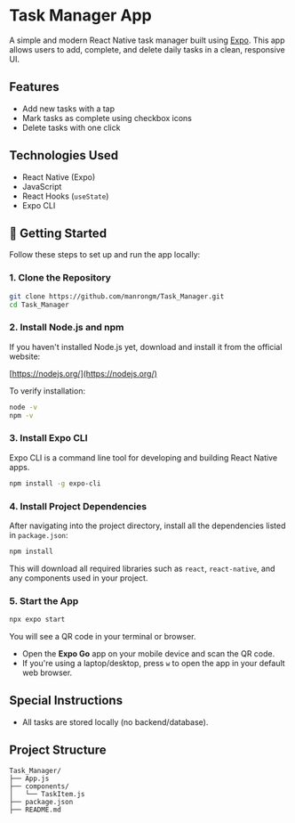 # Task Manager App

A simple and modern React Native task manager built using [Expo](https://expo.dev/). This app allows users to add, complete, and delete daily tasks in a clean, responsive UI.

## Features

- Add new tasks with a tap
- Mark tasks as complete using checkbox icons
- Delete tasks with one click

## Technologies Used

- React Native (Expo)
- JavaScript
- React Hooks (`useState`)
- Expo CLI

## 🚀 Getting Started

Follow these steps to set up and run the app locally:

### 1. Clone the Repository

```bash
git clone https://github.com/manrongm/Task_Manager.git
cd Task_Manager
```

### 2. Install Node.js and npm

If you haven't installed Node.js yet, download and install it from the official website:

[https://nodejs.org/](https://nodejs.org/)

To verify installation:

```bash
node -v
npm -v
```

### 3. Install Expo CLI

Expo CLI is a command line tool for developing and building React Native apps.

```bash
npm install -g expo-cli
```

### 4. Install Project Dependencies

After navigating into the project directory, install all the dependencies listed in `package.json`:

```bash
npm install
```

This will download all required libraries such as `react`, `react-native`, and any components used in your project.

### 5. Start the App

```bash
npx expo start
```

You will see a QR code in your terminal or browser.

- Open the **Expo Go** app on your mobile device and scan the QR code.
- If you're using a laptop/desktop, press `w` to open the app in your default web browser.

## Special Instructions

- All tasks are stored locally (no backend/database).

## Project Structure

```
Task_Manager/
├── App.js
├── components/
│   └── TaskItem.js
├── package.json
├── README.md
```